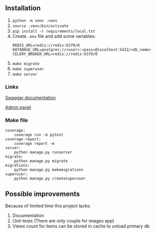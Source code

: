## Installation 
1. `python -m venv .venv` 
2. `source .venv/bin/activate`
3. `pip install -r requirements/local.txt`
4. Create `.env` file and add some variables:
    ```
    REDIS_URL=redis://redis:6379/0
    DATABASE_URL=postgres://<user>:<pass>@localhost:5432/<db_name>
    CELERY_BROKER_URL=redis://redis:6379/0
    ```
5. `make migrate`
6. `make superuser`
7. `make server`

### Links
[Swagger documentation](http://127.0.0.1:8000/swagger)

[Admin panel](http://127.0.0.1:8000/admin)

### Make file
```
coverage:
	coverage run -m pytest
coverage-report:
	coverage report -m
server:
	python manage.py runserver
migrate:
	python manage.py migrate
migrations:
	python manage.py makemigrations
superuser:
	python manage.py createsuperuser
```

## Possible improvements 
Because of limited time this project lacks:
1. Documentation
2. Unit-tests (There are only couple for images app)
3. Views count for items can be stored in cache to unload primary db